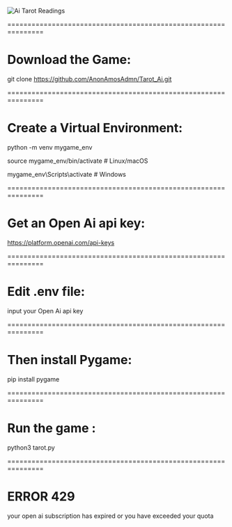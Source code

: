 ![Ai Tarot Readings](https://i.redd.it/akowzb7avmdf1.png)

===============================================================

# Download the Game:

git clone https://github.com/AnonAmosAdmn/Tarot_Ai.git

===============================================================

# Create a Virtual Environment:

python -m venv mygame_env

source mygame_env/bin/activate  # Linux/macOS

mygame_env\Scripts\activate     # Windows

===============================================================


# Get an Open Ai api key:

https://platform.openai.com/api-keys

===============================================================

# Edit .env file:

input your Open Ai api key

===============================================================

# Then install Pygame:

pip install pygame

===============================================================

# Run the game :

python3 tarot.py

===============================================================

# ERROR 429

your open ai subscription has expired
or you have exceeded your quota
